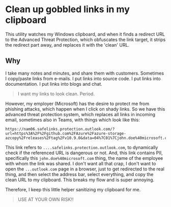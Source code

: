 # Clean up gobbled links in my clipboard

This utility watches my Windows clipboard, and when it finds a redirect URL to the Advanced Threat Protection, which obfuscates the link target, it strips the redirect part away, and replaces it with the 'clean' URL. 

## Why

I take many notes and minutes, and share them with customers. Sometimes I copy/paste links from e-mails. I put links into source code. I put links into documentation. I put links into blogs and chat. 

> I want my links to look clean. Period.

However, my employer (Microsoft) has the desire to protect me from phishing attacks, which happen when I click on shady links. So we have this advanced threat protection system, which replaces all links in incoming email, sometimes also in Teams, with things which look like this:


```
https://nam06.safelinks.protection.outlook.com/?url=https%3A%2F%2Fgithub.com%2FAzure%2Fazure-storage-azcopy%2Freleases%2Ftag%2Fv10.9.0&data=04%7C01%7Cjohn.doe%40microsoft.com%7C9b0864bff05e4913db7e08d8dac206f3%7C72f988bf86f141af91ab2d7cd011db47%7C1%7C0%7C637499874161053585%7CUnknown%7CTWFpbGZsb3d8eyJWIjoiMC4wLjAwMDAiLCJQIjoiV2luMzIiLCJBTiI6Ik1haWwiLCJXVCI6Mn0%3D%7C1000&sdata=YbssDXAY%2FiypxjYrJONMO09VEyMI4j4VyCIUs098Lyk%3D&reserved=0
```

This link refers to `....safelinks.protection.outlook.com`, to dynamically check if the referenced URL is dangerous or not. And, this link contains PII, specifically this `john.doe%40microsoft.com` thing, the name of the employee with whom the link was shared. I don't want all that crap, I don't want to open the `...outlook.com` page in a browser, just to get redirected to the real thing, and then select the address bar, select everything, and copy the clean URL to my clipboard. This breaks my flow and is super annoying. 

Therefore, I keep this little helper sanitizing my clipboard for me.

> USE AT YOUR OWN RISK!!

